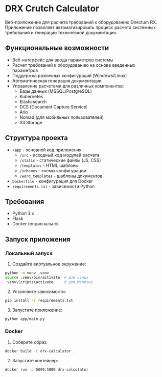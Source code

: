 # DRX Crutch Calculator

Веб-приложение для расчета требований к оборудованию Directum RX. Приложение позволяет автоматизировать процесс расчета системных требований и генерации технической документации.

## Функциональные возможности

- Веб-интерфейс для ввода параметров системы
- Расчет требований к оборудованию на основе введенных параметров
- Поддержка различных конфигураций (Windows/Linux)
- Автоматическая генерация документации
- Управление расчетами для различных компонентов:
  - Базы данных (MSSQL/PostgreSQL)
  - Kubernetes
  - Elasticsearch
  - DCS (Document Capture Service)
  - Ario
  - Nomad (для мобильных пользователей)
  - S3 Storage

## Структура проекта

- `/app` - основной код приложения
  - `/src` - исходный код модулей расчета
  - `/static` - статические файлы (JS, CSS)
  - `/templates` - HTML шаблоны
  - `/schemes` - схемы конфигурации
  - `/word_templates` - шаблоны документов
- `Dockerfile` - конфигурация для Docker
- `requirements.txt` - зависимости Python

## Требования

- Python 3.x
- Flask
- Docker (опционально)

## Запуск приложения

### Локальный запуск

1. Создайте виртуальное окружение:
```bash
python -m venv .venv
source .venv/bin/activate  # для Linux
.venv\Scripts\activate     # для Windows
```

2. Установите зависимости:
```bash
pip install -r requirements.txt
```

3. Запустите приложение:
```bash
python app/main.py
```

### Docker

1. Соберите образ:
```bash
docker build -t drx-calculator .
```

2. Запустите контейнер:
```bash
docker run -p 5000:5000 drx-calculator
```